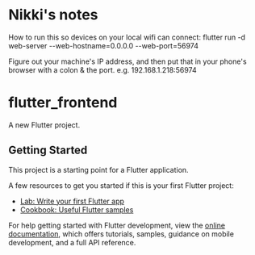 # Nikki's notes



How to run this so devices on your local wifi can connect:
flutter run -d web-server --web-hostname=0.0.0.0 --web-port=56974

Figure out your machine's IP address, and then put that in your phone's browser with a colon & the port.
e.g.
192.168.1.218:56974



# flutter_frontend

A new Flutter project.

## Getting Started

This project is a starting point for a Flutter application.

A few resources to get you started if this is your first Flutter project:

- [Lab: Write your first Flutter app](https://docs.flutter.dev/get-started/codelab)
- [Cookbook: Useful Flutter samples](https://docs.flutter.dev/cookbook)

For help getting started with Flutter development, view the
[online documentation](https://docs.flutter.dev/), which offers tutorials,
samples, guidance on mobile development, and a full API reference.
